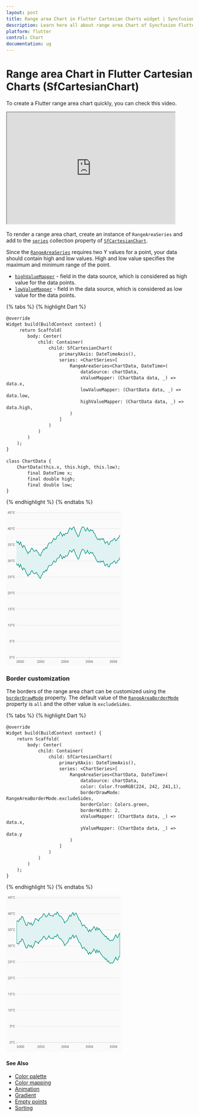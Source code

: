 ```yaml
---
layout: post
title: Range area Chart in Flutter Cartesian Charts widget | Syncfusion 
description: Learn here all about range area Chart of Syncfusion Flutter Cartesian Charts (SfCartesianChart) widget and more.
platform: flutter
control: Chart
documentation: ug
---
```


# Range area Chart in Flutter Cartesian Charts (SfCartesianChart)

To create a Flutter range area chart quickly, you can check this video.

<style>#flutterRangeareaChartTutorial{width : 90% !important; height: 300px !important }</style>
<iframe id='flutterRangeareaChartTutorial' src='https://www.youtube.com/embed/uSsKhlRzC2Q'></iframe>

To render a range area chart, create an instance of `RangeAreaSeries` and add to the [`series`](https://pub.dev/documentation/syncfusion_flutter_charts/latest/charts/SfCartesianChart/series.html) collection property of [`SfCartesianChart`](https://pub.dev/documentation/syncfusion_flutter_charts/latest/charts/SfCartesianChart-class.html). 

Since the [`RangeAreaSeries`](https://pub.dev/documentation/syncfusion_flutter_charts/latest/charts/RangeAreaSeries-class.html) requires two Y values for a point, your data should contain high and low values. High and low value specifies the maximum and minimum range of the point. 

* [`highValueMapper`](https://pub.dev/documentation/syncfusion_flutter_charts/latest/charts/CartesianSeries/highValueMapper.html) - field in the data source, which is considered as high value for the data points.
* [`lowValueMapper`](https://pub.dev/documentation/syncfusion_flutter_charts/latest/charts/CartesianSeries/lowValueMapper.html) - field in the data source, which is considered as low value for the data points. 

{% tabs %}
{% highlight Dart %} 
    
    @override
    Widget build(BuildContext context) {
         return Scaffold(
            body: Center(
                child: Container(
                    child: SfCartesianChart(
                        primaryXAxis: DateTimeAxis(),
                        series: <ChartSeries>[
                            RangeAreaSeries<ChartData, DateTime>(
                                dataSource: chartData,
                                xValueMapper: (ChartData data, _) => data.x,
                                lowValueMapper: (ChartData data, _) => data.low,
                                highValueMapper: (ChartData data, _) => data.high,
                            )
                        ]
                    )
                )   
            )
        );
    }

    class ChartData {
        ChartData(this.x, this.high, this.low);
            final DateTime x;
            final double high;
            final double low;
    }

{% endhighlight %}
{% endtabs %}

![Range area chart](cartesian-chart-types-images/range_area.png)

###	Border customization

The borders of the range area chart can be customized using the [`borderDrawMode`](https://pub.dev/documentation/syncfusion_flutter_charts/latest/charts/RangeAreaSeries/borderDrawMode.html) property. The default value of the [`RangeAreaBorderMode`](https://pub.dev/documentation/syncfusion_flutter_charts/latest/charts/RangeAreaBorderMode.html) property is `all` and the other value is `excludeSides`.

{% tabs %}
{% highlight Dart %} 

    @override
    Widget build(BuildContext context) {
        return Scaffold(
            body: Center(
                child: Container(
                    child: SfCartesianChart(
                        primaryXAxis: DateTimeAxis(),
                        series: <ChartSeries>[
                            RangeAreaSeries<ChartData, DateTime>(
                                dataSource: chartData,
                                color: Color.fromRGB(224, 242, 241,1),
                                borderDrawMode: RangeAreaBorderMode.excludeSides,
                                borderColor: Colors.green,
                                borderWidth: 2,
                                xValueMapper: (ChartData data, _) => data.x,
                                yValueMapper: (ChartData data, _) => data.y
                            )
                        ]
                    )
                )
            )
        );
    }

{% endhighlight %}
{% endtabs %}

![Range area border](cartesian-chart-types-images/range_area_border.png)

#### See Also

* [Color palette](/flutter/cartesian-charts/series-customization#color-palette) 
* [Color mapping](/flutter/cartesian-charts/series-customization#color-mapping-for-data-points)
* [Animation](/flutter/cartesian-charts/series-customization#animation)
* [Gradient](/flutter/cartesian-charts/series-customization#gradient-fill)
* [Empty points](/flutter/cartesian-charts/series-customization#empty-points)
* [Sorting](/flutter/cartesian-charts/series-customization#sorting)